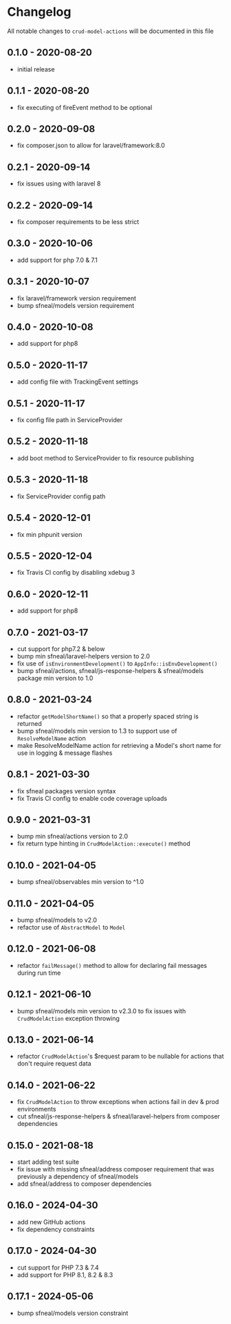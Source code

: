 # Changelog

All notable changes to `crud-model-actions` will be documented in this file

## 0.1.0 - 2020-08-20
- initial release


## 0.1.1 - 2020-08-20
- fix executing of fireEvent method to be optional


## 0.2.0 - 2020-09-08
- fix composer.json to allow for laravel/framework:8.0


## 0.2.1 - 2020-09-14
- fix issues using with laravel 8


## 0.2.2 - 2020-09-14
- fix composer requirements to be less strict


## 0.3.0 - 2020-10-06
- add support for php 7.0 & 7.1


## 0.3.1 - 2020-10-07
- fix laravel/framework version requirement
- bump sfneal/models version requirement


## 0.4.0 - 2020-10-08
- add support for php8


## 0.5.0 - 2020-11-17
- add config file with TrackingEvent settings


## 0.5.1 - 2020-11-17
- fix config file path in ServiceProvider


## 0.5.2 - 2020-11-18
- add boot method to ServiceProvider to fix resource publishing


## 0.5.3 - 2020-11-18
- fix ServiceProvider config path


## 0.5.4 - 2020-12-01
- fix min phpunit version


## 0.5.5 - 2020-12-04
- fix Travis CI config by disabling xdebug 3


## 0.6.0 - 2020-12-11
- add support for php8


## 0.7.0 - 2021-03-17
- cut support for php7.2 & below
- bump min sfneal/laravel-helpers version to 2.0
- fix use of `isEnvironmentDevelopment()` to `AppInfo::isEnvDevelopment()`
- bump sfneal/actions, sfneal/js-response-helpers & sfneal/models package min version to 1.0


## 0.8.0 - 2021-03-24
- refactor `getModelShortName()` so that a properly spaced string is returned
- bump sfneal/models min version to 1.3 to support use of `ResolveModelName` action
- make ResolveModelName action for retrieving a Model's short name for use in logging & message flashes


## 0.8.1 - 2021-03-30
- fix sfneal packages version syntax
- fix Travis CI config to enable code coverage uploads


## 0.9.0 - 2021-03-31
- bump min sfneal/actions version to 2.0
- fix return type hinting in `CrudModelAction::execute()` method


## 0.10.0 - 2021-04-05
- bump sfneal/observables min version to ^1.0


## 0.11.0 - 2021-04-05
- bump sfneal/models to v2.0
- refactor use of `AbstractModel` to `Model`


## 0.12.0 - 2021-06-08
- refactor `failMessage()` method to allow for declaring fail messages during run time


## 0.12.1 - 2021-06-10
- bump sfneal/models min version to v2.3.0 to fix issues with `CrudModelAction` exception throwing


## 0.13.0 - 2021-06-14
- refactor `CrudModelAction`'s $request param to be nullable for actions that don't require request data


## 0.14.0 - 2021-06-22
- fix `CrudModelAction` to throw exceptions when actions fail in dev & prod environments
- cut sfneal/js-response-helpers & sfneal/laravel-helpers from composer dependencies

 
## 0.15.0 - 2021-08-18
- start adding test suite
- fix issue with missing sfneal/address composer requirement that was previously a dependency of sfneal/models
- add sfneal/address to composer dependencies


## 0.16.0 - 2024-04-30
- add new GitHub actions
- fix dependency constraints


## 0.17.0 - 2024-04-30
- cut support for PHP 7.3 & 7.4
- add support for PHP 8.1, 8.2 & 8.3


## 0.17.1 - 2024-05-06
- bump sfneal/models version constraint
